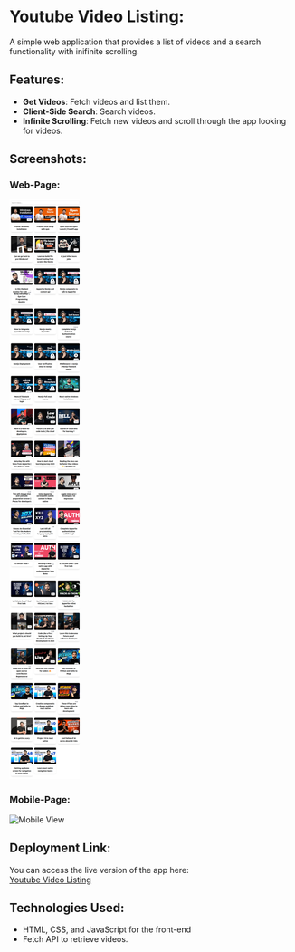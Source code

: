 # Youtube Video Listing:

A simple web application that provides a list of videos and a search functionality with inifinite scrolling.

## Features:

- **Get Videos**: Fetch videos and list them.
- **Client-Side Search**: Search videos.
- **Infinite Scrolling**: Fetch new videos and scroll through the app looking for videos.

## Screenshots:

### Web-Page:

![WebPage View](./screenshots/web.png)

### Mobile-Page:

![Mobile View](./screenshots/mobile.png)

## Deployment Link:

You can access the live version of the app here:  
[Youtube Video Listing](https://videolistingandsearch.netlify.app/)

## Technologies Used:

- HTML, CSS, and JavaScript for the front-end
- Fetch API to retrieve videos.
